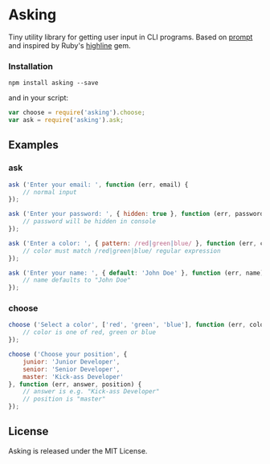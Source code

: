 # Asking

Tiny utility library for getting user input in CLI programs. Based on [prompt](https://github.com/flatiron/prompt) and inspired by Ruby's [highline](https://github.com/JEG2/highline) gem.

### Installation

```
npm install asking --save
```

and in your script:

```javascript
var choose = require('asking').choose;
var ask = require('asking').ask;
```

## Examples

### ask

```javascript
ask ('Enter your email: ', function (err, email) {
	// normal input
});

ask ('Enter your password: ', { hidden: true }, function (err, password) {
	// password will be hidden in console
});

ask ('Enter a color: ', { pattern: /red|green|blue/ }, function (err, color) {
	// color must match /red|green|blue/ regular expression
});

ask ('Enter your name: ', { default: 'John Doe' }, function (err, name) {
	// name defaults to "John Doe"
});
```

### choose

```javascript
choose ('Select a color', ['red', 'green', 'blue'], function (err, color) {
	// color is one of red, green or blue
});

choose ('Choose your position', {
	junior: 'Junior Developer',
	senior: 'Senior Developer',
	master: 'Kick-ass Developer'
}, function (err, answer, position) {
	// answer is e.g. "Kick-ass Developer"
	// position is "master"
});
```

## License

Asking is released under the MIT License.
